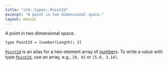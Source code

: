 ```yaml
---
title: "std::types::Point2d"
excerpt: "A point in two dimensional space."
layout: manual
---
```


A point in two dimensional space.

```kcl
type Point2d = [number(Length); 2]
```

[`Point2d`](/docs/kcl-std/types/std-types-Point2d) is an alias for a two-element array of [number](/docs/kcl-std/types/std-types-number)s. To write a value
with type [`Point2d`](/docs/kcl-std/types/std-types-Point2d), use an array, e.g., `[0, 0]` or `[5.0, 3.14]`.



